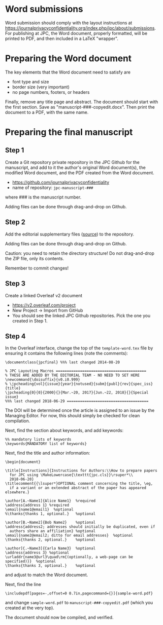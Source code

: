 # Word submissions
Word submission should comply with the layout instructions at https://journalprivacyconfidentiality.org/index.php/jpc/about/submissions. For publishing at JPC, the Word document, properly formatted, will be printed to PDF, and then included in a LaTeX "wrapper".

# Preparing the Word document

The key elements that the Word document need to satisfy are
- font type and size
- border size (very important)
- no page numbers, footers, or headers

Finally, remove any title page and abstract. The document should start with the first section. Save as "manuscript-###-copyedit.docx". Then print the document to a PDF, with the same name.

# Preparing the final manuscript

## Step 1
Create a Git repository private repository in the JPC Github for the manuscript, and add to it the author's original Word document(s), the modified Word document, and the PDF created from the Word document.

- https://github.com/journalprivacyconfidentiality
- name of repository: `jpc-manuscript-###`

where ### is the manuscript number.

Adding files can be done through drag-and-drop on Github.

## Step 2
Add the editorial supplementary files ([source](https://github.com/journalprivacyconfidentiality/jpc-style/releases/tag/v091jpc-editorial)) to the repository.

Adding files can be done through drag-and-drop on Github.

Caution: you need to retain the directory structure! Do not drag-and-drop the ZIP file, only its contents.

Remember to commit changes!

## Step 3
Create a  linked Overleaf v2 document

- https://v2.overleaf.com/project
- New Project -> Import from GitHub
- You should see the linked JPC Github repositories. Pick the one you created in Step 1.

## Step 4
In the Overleaf interface, change the top of the `template-word.tex` file by ensuring it contains the following lines (note the comments):

```
\documentclass{jpcfinal} %%% last changed 2014-08-20

% JPC Layouting Macros =========================================
% THESE ARE ADDED BY THE EDITORIAL TEAM - NO NEED TO SET HERE
\newcommand{\doisuffix}{v0.i0.999}
% \jpcheading{vol}{issue}{year}{notused}{subm}{publ}{rev}{spec_iss}{title}
\jpcheading{0}{0}{2000}{}{Mar.~20, 2017}{Jun.~22, 2018}{}{Special issue}
%%% last changed 2018-06-29 =====================================
```
The DOI will be determined once the article is assigned to an issue by the Managing Editor. For now, this should simply be checked for clean compilation.

Next, find the section about keywords, and add keywords:
```
%% mandatory lists of keywords
\keywords{MANDATORY list of keywords}
```

Next, find the title and author information:

```
\begin{document}

\title[Instructions]{Instructions for Authors:\\How to prepare papers
  for JPC using \MakeLowercase{\texttt{jpc.cls}}\rsuper*\\
  2018-06-20}
\titlecomment{{\lsuper*}OPTIONAL comment concerning the title, \eg,
  if a variant or an extended abstract of the paper has appeared elsewhere.}

\author[A.~Name1]{Alice Name1}	%required
\address{address 1}	%required
\email{name1@email1}  %optional
%\thanks{thanks 1, optional.}	%optional

\author[B.~Name2]{Bob Name2}	%optional
\address{address2; addresses should initially be duplicated, even if
  authors share an affiliation}	%optional
\email{name2@email2; ditto for email addresses}  %optional
\thanks{thanks 2, optional.}	%optional

\author[C.~Name3]{Carla Name3}	%optional
\address{address 3}	%optional
\urladdr{name3@url3\quad\rm{(optionally, a web-page can be specified)}}  %optional
\thanks{thanks 3, optional.}	%optional
```
and adjust to match the Word document.

Next, find the line
```
\includepdf[pages=-,offset=0 0.7in,pagecommand={}]{sample-word.pdf}
```
and change `sample-word.pdf` to `manuscript-###-copyedit.pdf` (which you created at the very top).

The document should now be compiled, and verified.
